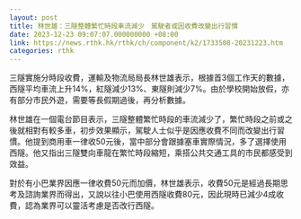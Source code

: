 ```yaml
---
layout: post
title: 林世雄：三隧整體繁忙時段車流減少　駕駛者或因收費改變出行習慣
date: 2023-12-23 09:07:07.000000000 +08:00
link: https://news.rthk.hk/rthk/ch/component/k2/1733508-20231223.htm
categories: rthk
---
```


三隧實施分時段收費，運輸及物流局局長林世雄表示，根據首3個工作天的數據，西隧平均車流上升14%，紅隧減少13%、東隧則減少7%。由於學校開始放假，亦有部分市民外遊，需要等長假期過後，再分析數據。

林世雄在一個電台節目表示，三隧整體繁忙時段的車流減少了，繁忙時段之前或之後就相對有較多車，初步效果顯示，駕駛人士似乎是因應收費不同而改變出行習慣。他提到商用車一律收50元後，當中部分會跟據塞車實際情況，多了選擇使用西隧。他又指出三隧雙向車龍在繁忙時段縮短，乘搭公共交通工具的市民都感受到效益。

對於有小巴業界因應一律收費50元而加價，林世雄表示，收費50元是經過長期思考及諮詢業界而得出，又說以往小巴使用西隧收費80元，因此現時已減少4成收費，認為業界可以靈活考慮是否改行西隧。
